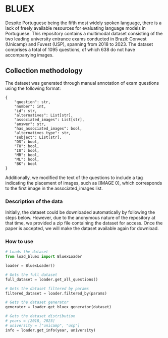 # BLUEX

Despite Portuguese being the fifth most widely spoken language, there is a lack of freely available resources for evaluating language models in Portuguese. This repository contains a multimodal dataset consisting of the two leading university entrance exams conducted in Brazil: Convest (Unicamp) and Fuvest (USP), spanning from 2018 to 2023. The dataset comprises a total of 1095 questions, of which 638 do not have accompanying images.

## Collection methodology

The dataset was generated through manual annotation of exam questions using the following format:

```
{
    "question": str,
    "number": int,
    "id": str,
    "alternatives": List[str],
    "associated_images": List[str],
    "answer": str,
    "has_associated_images": bool,
    "alternatives_type": str,
    "subject": List[str],
    "DS": bool,
    "TU": bool,
    "IU": bool,
    "MR": bool,
    "ML": bool,
    "BK": bool
}
```
Additionally, we modified the text of the questions to include a tag indicating the placement of images, such as [IMAGE 0], which corresponds to the first image in the associated_images list.

### Description of the data

Initially, the dataset could be downloaded automatically by following the steps below. However, due to the anonymous nature of the repository at that time, we provided a zip file containing the dataset for access. Once the paper is accepted, we will make the dataset available again for download.

### How to use

```Python
# Loads the dataset
from load_bluex import BluexLoader

loader = BluexLoader()

# Gets the full dataset
full_dataset = loader.get_all_questions()

# Gets the dataset filtered by params
filtered_dataset = loader.filtered_by(params)

# Gets the dataset generator
generator = loader.get_bluex_generator(dataset)

# Gets the dataset distribution
# years = [2018, 2023]
# university = ["unicamp", "usp"]
info = loader.get_info(year, university)
```
